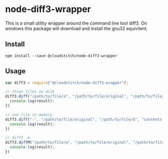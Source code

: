 # node-diff3-wrapper

This is a small utility wrapper around the command line tool diff3. On windows this package will download and install the gnu32 equivilent.

## Install
```
npm install --save @cloudstitch/node-diff3-wrapper
```

## Usage
```js
var diff3 = require("@cloudstitch/node-diff3-wrapper");

// three files on disk
diff3.diff("/path/to/file/a", "/path/to/file/original", "/path/to/file/b").then((result) => {
  console.log(result);
})

// one file in memory
diff3.diff("-", "/path/to/file/original", "/path/to/file/b", "contents of file a").then((result) => {
  console.log(result);
})

// diff3 -m
diff3.diffM("/path/to/file/a", "/path/to/file/original", "/path/to/file/b").then((result) => {
  console.log(result);
})  
```
